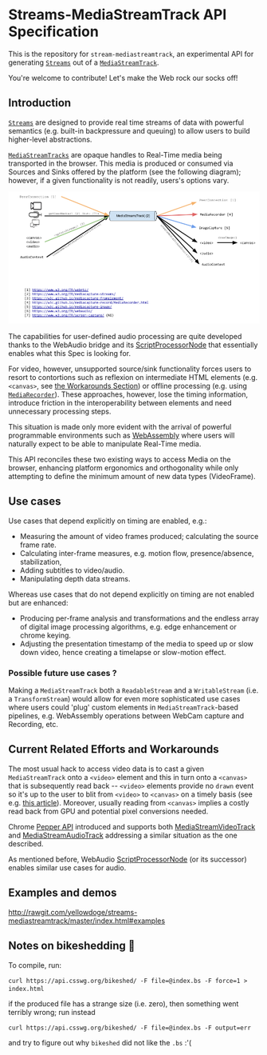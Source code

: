 # Streams-MediaStreamTrack API Specification

This is the repository for `stream-mediastreamtrack`, an experimental API for generating [`Streams`](https://streams.spec.whatwg.org/#stream) out of a [`MediaStreamTrack`](https://www.w3.org/TR/mediacapture-streams/#mediastreamtrack).

You're welcome to contribute! Let's make the Web rock our socks off!

## Introduction

[`Streams`](https://streams.spec.whatwg.org/#stream) are designed to provide real time streams of data with powerful semantics (e.g. built-in backpressure and queuing) to allow users to build higher-level abstractions.

[`MediaStreamTracks`](https://www.w3.org/TR/mediacapture-streams/#mediastreamtrack) are opaque handles to Real-Time media being transported in the browser. This media is produced or consumed via Sources and Sinks offered by the platform (see the following diagram); however, if a given functionality is not readily, users's options vary.

![MST](mediastreamtrack_sources_and_sinks.png)

The capabilities for user-defined audio processing are quite developed thanks to the WebAudio bridge and its [ScriptProcessorNode](https://developer.mozilla.org/en/docs/Web/API/ScriptProcessorNode) that essentially enables what this Spec is looking for.

For video, however, unsupported source/sink functionality forces users to resort to contortions such as reflexion on intermediate HTML elements (e.g. `<canvas>`, see [the Workarounds Section](#current-related-efforts-and-workarounds)) or offline processing (e.g. using [`MediaRecorder`](https://w3c.github.io/mediacapture-record/MediaRecorder.html)).  These approaches, however, lose the timing information, introduce friction in the interoperability between elements and need unnecessary processing steps.

This situation is made only more evident with the arrival of powerful programmable environments such as [WebAssembly](http://webassembly.org/) where users will naturally expect to be able to manipulate Real-Time media.

This API reconciles these two existing ways to access Media on the browser, enhancing platform ergonomics and orthogonality while only attempting to define the minimum amount of new data types (VideoFrame).

## Use cases

Use cases that depend explicitly on timing are enabled, e.g.:

- Measuring the amount of video frames produced; calculating the source frame rate.
- Calculating inter-frame measures, e.g. motion flow, presence/absence, stabilization,
- Adding subtitles to video/audio.
- Manipulating depth data streams.

Whereas use cases that do not depend explicitly on timing are not enabled but are enhanced:

- Producing per-frame analysis and transformations and the endless array of digital image processing algorithms, e.g. edge enhancement or chrome keying.
- Adjusting the presentation timestamp of the media to speed up or slow down video, hence creating a timelapse or slow-motion effect.

### Possible future use cases ?

Making a `MediaStreamTrack` both a `ReadableStream` and a `WritableStream` (i.e. a `TransformStream`) would allow for even more sophisticated use cases where users could 'plug' custom elements in `MediaStreamTrack`-based pipelines, e.g. WebAssembly operations between WebCam capture and Recording, etc.

## Current Related Efforts and Workarounds

The most usual hack to access video data is to cast a given `MediaStreamTrack` onto a `<video>` element and this in turn onto a `<canvas>` that is subsequently read back -- `<video>` elements provide no `drawn` event so it's up to the user to blit from `<video>` to `<canvas>` on a timely basis (see e.g. [this article](https://developer.mozilla.org/en-US/docs/Web/API/Canvas_API/Manipulating_video_using_canvas#Manipulating_the_video_frame_data)).  Moreover, usually reading from `<canvas>` implies a costly read back from GPU and potential pixel conversions needed.

Chrome [Pepper API](https://developer.chrome.com/native-client/pepper_dev) introduced and supports both [MediaStreamVideoTrack](https://developer.chrome.com/native-client/pepper_dev/cpp/classpp_1_1_media_stream_video_track) and [MediaStreamAudioTrack](https://developer.chrome.com/native-client/pepper_dev/cpp/classpp_1_1_media_stream_audio_track) addressing a similar situation as the one described.

As mentioned before, WebAudio [ScriptProcessorNode](https://developer.mozilla.org/en/docs/Web/API/ScriptProcessorNode) (or its successor) enables similar use cases for audio.

## Examples and demos

http://rawgit.com/yellowdoge/streams-mediastreamtrack/master/index.html#examples

## Notes on bikeshedding :bicyclist:

To compile, run:

```
curl https://api.csswg.org/bikeshed/ -F file=@index.bs -F force=1 > index.html
```

if the produced file has a strange size (i.e. zero), then something went terribly wrong; run instead

```
curl https://api.csswg.org/bikeshed/ -F file=@index.bs -F output=err
```
and try to figure out why `bikeshed` did not like the `.bs` :'(
